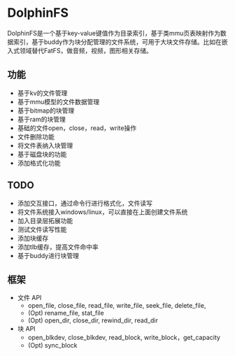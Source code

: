 # DolphinFS

DolphinFS是一个基于key-value键值作为目录索引，基于类mmu页表映射作为数据索引，基于buddy作为块分配管理的文件系统，可用于大块文件存储。比如在嵌入式领域替代FatFS，做音频，视频，图形相关存储。

## 功能

* 基于kv的文件管理
* 基于mmu模型的文件数据管理
* 基于bitmap的块管理
* 基于ram的块管理
* 基础的文件open，close，read，write操作
* 文件删除功能
* 将文件表纳入块管理
* 基于磁盘块的功能
* 添加格式化功能

## TODO

* 添加交互接口，通过命令行进行格式化，文件读写
* 将文件系统接入windows/linux，可以直接在上面创建文件系统
* 加入目录层拓展功能
* 测试文件读写性能
* 添加块缓存
* 添加tlb缓存，提高文件命中率
* 基于buddy进行块管理

## 框架

- 文件 API
    * open_file, close_file, read_file, write_file, seek_file, delete_file,
    * (Opt) rename_file, stat_file
    * (Opt) open_dir, close_dir, rewind_dir, read_dir
- 块 API
    * open_blkdev, close_blkdev, read_block, write_block，get_capacity
    * (Opt) sync_block

